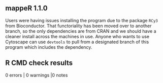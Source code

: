 ## mappeR 1.1.0

Users were having issues installing the program due to the package `RCy3` from Bioconductor. That functoriality has 
been moved over to another branch, so the only dependencies are from CRAN and we should have a cleaner install across 
the machines in use. Anyone who wants to use Cytoscape can use `devtools` to pull from a designated branch of this program 
which includes the dependency.

## R CMD check results

0 errors \| 0 warnings \|0 notes

